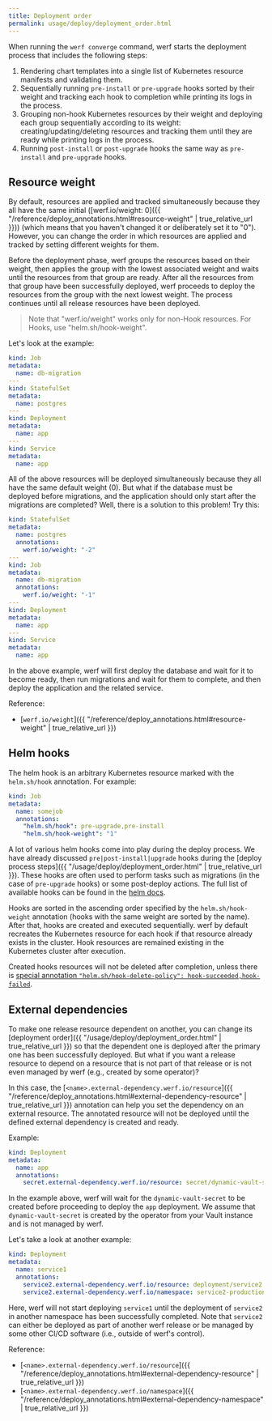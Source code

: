 ```yaml
---
title: Deployment order
permalink: usage/deploy/deployment_order.html
---
```


When running the `werf converge` command, werf starts the deployment process that includes the following steps:

1. Rendering chart templates into a single list of Kubernetes resource manifests and validating them.
2. Sequentially running `pre-install` or `pre-upgrade` hooks sorted by their weight and tracking each hook to completion while printing its logs in the process.
3. Grouping non-hook Kubernetes resources by their weight and deploying each group sequentially according to its weight: creating/updating/deleting resources and tracking them until they are ready while printing logs in the process.
4. Running `post-install` or `post-upgrade` hooks the same way as `pre-install` and `pre-upgrade` hooks.

## Resource weight

By default, resources are applied and tracked simultaneously because they all have the same initial ([werf.io/weight: 0]({{ "/reference/deploy_annotations.html#resource-weight" | true_relative_url }})) (which means that you haven't changed it or deliberately set it to "0"). However, you can change the order in which resources are applied and tracked by setting different weights for them.

Before the deployment phase, werf groups the resources based on their weight, then applies the group with the lowest associated weight and waits until the resources from that group are ready. After all the resources from that group have been successfully deployed, werf proceeds to deploy the resources from the group with the next lowest weight. The process continues until all release resources have been deployed.

> Note that "werf.io/weight" works only for non-Hook resources. For Hooks, use "helm.sh/hook-weight".

Let's look at the example:
```yaml
kind: Job
metadata:
  name: db-migration
---
kind: StatefulSet
metadata:
  name: postgres
---
kind: Deployment
metadata:
  name: app
---
kind: Service
metadata:
  name: app
```

All of the above resources will be deployed simultaneously because they all have the same default weight (0). But what if the database must be deployed before migrations, and the application should only start after the migrations are completed? Well, there is a solution to this problem! Try this:
```yaml
kind: StatefulSet
metadata:
  name: postgres
  annotations:
    werf.io/weight: "-2"
---
kind: Job
metadata:
  name: db-migration
  annotations:
    werf.io/weight: "-1"
---
kind: Deployment
metadata:
  name: app
---
kind: Service
metadata:
  name: app
```

In the above example, werf will first deploy the database and wait for it to become ready, then run migrations and wait for them to complete, and then deploy the application and the related service.

Reference:
* [`werf.io/weight`]({{ "/reference/deploy_annotations.html#resource-weight" | true_relative_url }})

## Helm hooks

The helm hook is an arbitrary Kubernetes resource marked with the `helm.sh/hook` annotation. For example:

```yaml
kind: Job
metadata:
  name: somejob
  annotations:
    "helm.sh/hook": pre-upgrade,pre-install
    "helm.sh/hook-weight": "1"
```

A lot of various helm hooks come into play during the deploy process. We have already discussed `pre|post-install|upgrade` hooks during the [deploy process steps]({{ "/usage/deploy/deployment_order.html" | true_relative_url }}). These hooks are often used to perform tasks such as migrations (in the case of `pre-upgrade` hooks) or some post-deploy actions. The full list of available hooks can be found in the [helm docs](https://helm.sh/docs/topics/charts_hooks/).

Hooks are sorted in the ascending order specified by the `helm.sh/hook-weight` annotation (hooks with the same weight are sorted by the name). After that, hooks are created and executed sequentially. werf by default recreates the Kubernetes resource for each hook if that resource already exists in the cluster. Hook resources are remained existing in the Kubernetes cluster after execution.

Created hooks resources will not be deleted after completion, unless there is [special annotation `"helm.sh/hook-delete-policy": hook-succeeded,hook-failed`](https://helm.sh/docs/topics/charts_hooks/).

## External dependencies

To make one release resource dependent on another, you can change its [deployment order]({{ "/usage/deploy/deployment_order.html" | true_relative_url }}) so that the dependent one is deployed after the primary one has been successfully deployed. But what if you want a release resource to depend on a resource that is not part of that release or is not even managed by werf (e.g., created by some operator)?

In this case, the [`<name>.external-dependency.werf.io/resource`]({{ "/reference/deploy_annotations.html#external-dependency-resource" | true_relative_url }}) annotation can help you set the dependency on an external resource. The annotated resource will not be deployed until the defined external dependency is created and ready.

Example:
```yaml
kind: Deployment
metadata:
  name: app
  annotations:
    secret.external-dependency.werf.io/resource: secret/dynamic-vault-secret
```

In the example above, werf will wait for the `dynamic-vault-secret` to be created before proceeding to deploy the `app` deployment. We assume that `dynamic-vault-secret` is created by the operator from your Vault instance and is not managed by werf.

Let's take a look at another example:
```yaml
kind: Deployment
metadata:
  name: service1
  annotations:
    service2.external-dependency.werf.io/resource: deployment/service2
    service2.external-dependency.werf.io/namespace: service2-production
```

Here, werf will not start deploying `service1` until the deployment of `service2` in another namespace has been successfully completed. Note that `service2` can either be deployed as part of another werf release or be managed by some other CI/CD software (i.e., outside of werf's control).

Reference:
* [`<name>.external-dependency.werf.io/resource`]({{ "/reference/deploy_annotations.html#external-dependency-resource" | true_relative_url }})
* [`<name>.external-dependency.werf.io/namespace`]({{ "/reference/deploy_annotations.html#external-dependency-namespace" | true_relative_url }})

